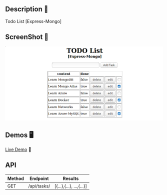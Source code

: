 ## Description 📖
Todo List [Express-Mongo]

## ScreenShot 📸
![](images/ss02.png)

## Demos 🖥️
[Live Demo](https://todo-express-mongo.herokuapp.com/)  🚀

## API 
Method|Endpoint|Results
-|-|-
GET|/api/tasks/|[{...},{...}, ...,{...}]

